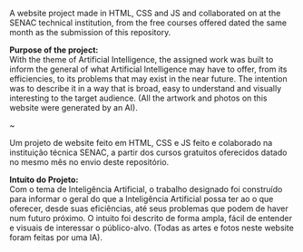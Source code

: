 A website project made in HTML, CSS and JS and collaborated on at the SENAC technical institution, from the free courses offered dated the same month as the submission of this repository.

<b>Purpose of the project:</b><br>
With the theme of Artificial Intelligence, the assigned work was built to inform the general of what Artificial Intelligence may have to offer, from its efficiencies, to its problems that may exist in the near future. The intention was to describe it in a way that is broad, easy to understand and visually interesting to the target audience. (All the artwork and photos on this website were generated by an AI).

~

Um projeto de website feito em HTML, CSS e JS feito e colaborado na instituição técnica SENAC, a partir dos cursos gratuitos oferecidos datado no mesmo mês no envio deste repositório.

<b>Intuito do Projeto:</b><br>
Com o tema de Inteligência Artificial, o trabalho designado foi construído para informar o geral do que a Inteligência Artificial possa ter ao o que oferecer, desde suas eficiências, até seus problemas que podem de haver num futuro próximo. O intuito foi descrito de forma ampla, fácil de entender e visuais de interessar o público-alvo. (Todas as artes e fotos neste website foram feitas por uma IA).
